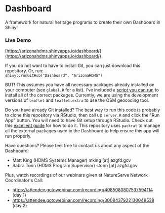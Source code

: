 # Dashboard
A framework for natural heritage programs to create their own Dashboard in Shiny!

### Live Demo
[https://arizonahdms.shinyapps.io/dashboard/](https://arizonahdms.shinyapps.io/dashboard/)

If you do not want to have to install Git, you can just download this repository. Or, run:  
`shiny::runGitHub("Dashboard", "ArizonaHDMS")`

BUT! This assumes you have all necessary packages already installed on your computer (see `global.R` for a list). I've included a [script you can run](https://github.com/ArizonaHDMS/Dashboard/blob/master/scripts/install_packages.R) to install all of the correct packages. Currently, we are using the development versions of `leaflet` and `leaflet.extra` to use the OSM geocoding tool.

Do you have already Git installed? The best way to run this code is probably to clone this repository via RStudio, then call up `server.R` and click the "Run App" button. You will need to have Git setup through RStudio. Check out this [excellent guide](http://happygitwithr.com/) for how to do it. This repository uses `packrat` to manage all the external packages used in the Dashboard to help ensure this app will run properly.

Have questions? Please feel free to contact us about any aspect of the Dashboard:
* Matt King (HDMS Systems Manager) mking [at] azgfd.gov
* Sabra Tonn (HDMS Program Supervisor) stonn [at] azgfd.gov

Plus, watch recordings of our webinars given at NatureServe Network Coordinator's Call:
* https://attendee.gotowebinar.com/recording/4085080807537594114 (day 1)
* https://attendee.gotowebinar.com/recording/3008437922130049538 (day 2)
